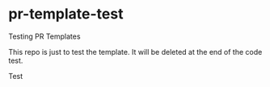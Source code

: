 # pr-template-test
 Testing PR Templates

This repo is just to test the template. It will be deleted at the end of the code test.

Test
